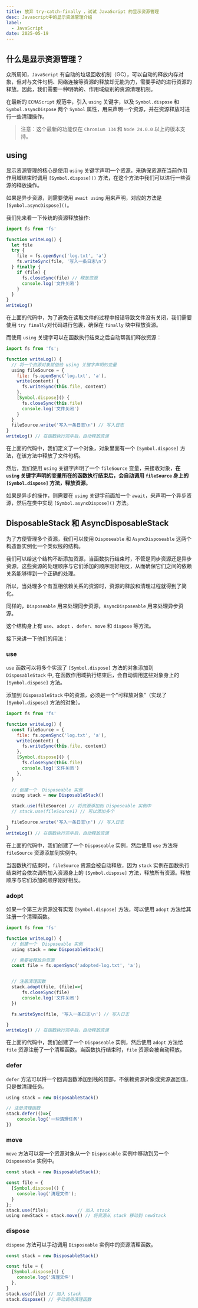 ```yaml
---
title: 放弃 try-catch-finally ，试试 JavaScript 的显示资源管理
desc: Javascript中的显示资源管理介绍
label:
  - JavaScript
date: 2025-05-19
---
```


## 什么是显示资源管理？

众所周知，`JavaScript` 有自动的垃圾回收机制（GC），可以自动的释放内存对象，但对与文件句柄、网络连接等资源的释放却无能为力，需要手动的进行资源的释放。因此，我们需要一种明确的、作用域级别的资源清理机制。

在最新的 `ECMAScript` 规范中，引入 `using` 关键字，以及 `Symbol.dispose` 和 `Symbol.asyncDispose` 两个 `Symbol` 属性，用来声明一个资源，并在资源释放时进行一些清理操作。

> 注意：这个最新的功能仅在 `Chromium 134` 和 `Node 24.0.0` 以上的版本支持。

## using

显示资源管理的核心是使用 `using` 关键字声明一个资源，来确保资源在当前作用作用域结束时调用 `[Symbol.dispose]()` 方法，在这个方法中我们可以进行一些资源的释放操作。

如果是异步资源，则需要使用 `await using` 用来声明，对应的方法是 `[Symbol.asyncDispose]()`。

我们先来看一下传统的资源释放操作:

```javascript
import fs from 'fs'

function writeLog() {
  let file
  try {
    file = fs.openSync('log.txt', 'a')
    fs.writeSync(file, '写入一条日志\n')
  } finally {
    if (file) {
      fs.closeSync(file) // 释放资源
      console.log('文件关闭')
    }
  }
}
writeLog()
```

在上面的代码中，为了避免在读取文件的过程中报错导致文件没有关闭，我们需要使用 `try finally`对代码进行包裹，确保在 `finally` 块中释放资源。

而使用 `using` 关键字可以在函数执行结束之后自动帮我们释放资源：

```javascript
import fs from 'fs';

function writeLog() {
  // 将一个资源对象赋值给 using 关键字声明的变量
  using fileSource = {
    file: fs.openSync('log.txt', 'a'),
    write(content) {
      fs.writeSync(this.file, content)
    },
    [Symbol.dispose]() {
      fs.closeSync(this.file)
      console.log('文件关闭')
    }
  }
  fileSource.write('写入一条日志\n') // 写入日志
}
writeLog() // 在函数执行完毕后，自动释放资源
```

在上面的代码中，我们定义了一个对象，对象里面有一个 `[Symbol.dispose]` 方法，在该方法中释放了文件句柄。

然后，我们使用 `using` 关键字声明了一个 `fileSource` 变量，来接收对象，**在 `using` 关键字声明的变量所在的函数执行结束后，会自动调用 `fileSource` 身上的 `[Symbol.dispose]` 方法，释放资源**。

如果是异步的操作，则需要在 `using` 关键字前面加一个 `await`，来声明一个异步资源，然后在类中实现 `[Symbol.asyncDispose]()` 方法。

## DisposableStack 和 AsyncDisposableStack

为了方便管理多个资源，我们可以使用 `Disposeable` 和 `AsyncDisposeable` 这两个构造器实例化一个类似栈的结构。

我们可以给这个结构不断添加资源，当函数执行结束时，不管是同步资源还是异步资源，这些资源的处理顺序与它们添加的顺序刚好相反，从而确保它们之间的依赖关系能够得到一个正确的处理。

所以，当处理多个有互相依赖关系的资源时，资源的释放和清理过程就得到了简化。

同样的，`Disposeable` 用来处理同步资源，`AsyncDisposeable` 用来处理异步资源。

这个结构身上有 `use`、`adopt` 、`defer`、`move` 和 `dispose` 等方法。

接下来讲一下他们的用法：

### use

`use` 函数可以将多个实现了 `[Symbol.dispose]` 方法的对象添加到 `DisposableStack` 中,
在函数作用域执行结束后，会自动调用这些对象身上的 `[Symbol.dispose]` 方法。

添加到 `DisposableStack` 中的资源，必须是一个“可释放对象”（实现了 `[Symbol.dispose]` 方法的对象）。

```javascript
import fs from 'fs'

function writeLog() {
  const fileSource = {
    file: fs.openSync('log.txt', 'a'),
    write(content) {
      fs.writeSync(this.file, content)
    },
    [Symbol.dispose]() {
      fs.closeSync(this.file)
      console.log('文件关闭')
    },
  }

  // 创建一个  Disposeable 实例
  using stack = new DisposableStack()

  stack.use(fileSource) // 将资源添加到 Disposeable 实例中
  // stack.use(fileSource1) // 可以添加多个

  fileSource.write('写入一条日志\n') // 写入日志
}
writeLog() // 在函数执行完毕后，自动释放资源
```

在上面的代码中，我们创建了一个 `Disposeable` 实例，然后使用 `use` 方法将 `fileSource` 资源添加到实例中。

当函数执行结束时，`fileSource` 资源会被自动释放，因为 `stack` 实例在函数执行结束时会依次调所加入资源身上的 `[Symbol.dispose]` 方法，释放所有资源。释放顺序与它们添加的顺序刚好相反。

### adopt

如果一个第三方资源没有实现 `[Symbol.dispose]` 方法，可以使用 `adopt` 方法给其注册一个清理函数。

```javascript
import fs from 'fs'

function writeLog() {
  // 创建一个  Disposeable 实例
  using stack = new DisposableStack()

  // 需要被释放的资源
  const file = fs.openSync('adopted-log.txt', 'a');


  // 注册清理函数
  stack.adopt(file, (file)=>{
      fs.closeSync(file)
      console.log('文件关闭')
  })

  fs.writeSync(file, '写入一条日志\n') // 写入日志

}
writeLog() // 在函数执行完毕后，自动释放资源
```

在上面的代码中，我们创建了一个 `Disposeable` 实例，然后使用 `adopt` 方法给 `file` 资源注册了一个清理函数。当函数执行结束时，`file` 资源会被自动释放。

### defer

`defer` 方法可以将一个回调函数添加到栈的顶部，不依赖资源对象或资源返回值，只是做清理任务。

```javascript
using stack = new DisposableStack()

// 注册清理函数
stack.defer(()=>{
    console.log('一些清理任务')
})
```

### move

`move` 方法可以将一个资源对象从一个 `Disposeable` 实例中移动到另一个 `Disposeable` 实例中。

```javascript
const stack = new DisposableStack();

const file = {
  [Symbol.dispose]() {
    console.log('清理文件');
  }
};
stack.use(file);           // 加入 stack
using newStack = stack.move() // 将资源从 stack 移动到 newStack
```

### dispose

`dispose` 方法可以手动调用 `Disposeable` 实例中的资源清理函数。

```javascript
const stack = new DisposableStack()

const file = {
  [Symbol.dispose]() {
    console.log('清理文件')
  },
}
stack.use(file) // 加入 stack
stack.dispose() // 手动调用清理函数
```
